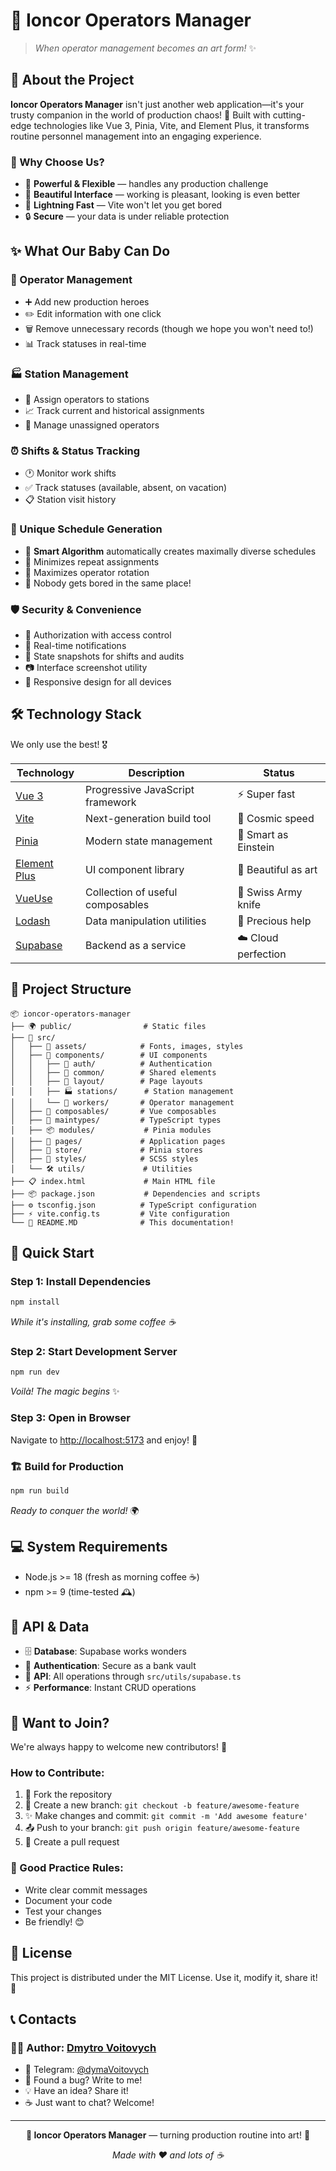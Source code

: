 # 🚀 Ioncor Operators Manager

> *When operator management becomes an art form!* ✨

## 🎯 About the Project

**Ioncor Operators Manager** isn't just another web application—it's your trusty companion in the world of production chaos! 🎪 Built with cutting-edge technologies like Vue 3, Pinia, Vite, and Element Plus, it transforms routine personnel management into an engaging experience.

### 🌟 Why Choose Us?
- 💪 **Powerful & Flexible** — handles any production challenge
- 🎨 **Beautiful Interface** — working is pleasant, looking is even better
- 🚄 **Lightning Fast** — Vite won't let you get bored
- 🔒 **Secure** — your data is under reliable protection

## ✨ What Our Baby Can Do

### 👥 Operator Management
- ➕ Add new production heroes
- ✏️ Edit information with one click
- 🗑️ Remove unnecessary records (though we hope you won't need to!)
- 📊 Track statuses in real-time

### 🏭 Station Management
- 🎯 Assign operators to stations
- 📈 Track current and historical assignments
- 🔄 Manage unassigned operators

### ⏰ Shifts & Status Tracking
- 🕐 Monitor work shifts
- ✅ Track statuses (available, absent, on vacation)
- 📋 Station visit history

### 🎲 Unique Schedule Generation
- 🧠 **Smart Algorithm** automatically creates maximally diverse schedules
- 🔄 Minimizes repeat assignments
- 🎯 Maximizes operator rotation
- 🎪 Nobody gets bored in the same place!

### 🛡️ Security & Convenience
- 🔐 Authorization with access control
- 🔔 Real-time notifications
- 📸 State snapshots for shifts and audits
- 📷 Interface screenshot utility
- 📱 Responsive design for all devices

## 🛠️ Technology Stack

We only use the best! 🎖️

| Technology | Description | Status |
|------------|-------------|--------|
| [Vue 3](https://vuejs.org/) | Progressive JavaScript framework | ⚡ Super fast |
| [Vite](https://vitejs.dev/) | Next-generation build tool | 🚀 Cosmic speed |
| [Pinia](https://pinia.vuejs.org/) | Modern state management | 🧠 Smart as Einstein |
| [Element Plus](https://element-plus.org/) | UI component library | 🎨 Beautiful as art |
| [VueUse](https://vueuse.org/) | Collection of useful composables | 🔧 Swiss Army knife |
| [Lodash](https://lodash.com/) | Data manipulation utilities | 💎 Precious help |
| [Supabase](https://supabase.com/) | Backend as a service | ☁️ Cloud perfection |

## 📁 Project Structure

```
📦 ioncor-operators-manager
├── 🌍 public/                # Static files
├── 📂 src/
│   ├── 🎨 assets/            # Fonts, images, styles
│   ├── 🧩 components/        # UI components
│   │   ├── 🔐 auth/          # Authentication
│   │   ├── 🔧 common/        # Shared elements
│   │   ├── 📐 layout/        # Page layouts
│   │   ├── 🏭 stations/      # Station management
│   │   └── 👥 workers/       # Operator management
│   ├── 🎪 composables/       # Vue composables
│   ├── 📝 maintypes/         # TypeScript types
│   ├── 📦 modules/           # Pinia modules
│   ├── 📄 pages/             # Application pages
│   ├── 🏪 store/             # Pinia stores
│   ├── 🎨 styles/            # SCSS styles
│   └── 🛠️ utils/             # Utilities
├── 📋 index.html             # Main HTML file
├── 📦 package.json           # Dependencies and scripts
├── ⚙️ tsconfig.json          # TypeScript configuration
├── ⚡ vite.config.ts         # Vite configuration
└── 📖 README.MD              # This documentation!
```

## 🚀 Quick Start

### Step 1: Install Dependencies
```bash
npm install
```
*While it's installing, grab some coffee ☕*

### Step 2: Start Development Server
```bash
npm run dev
```
*Voilà! The magic begins* ✨

### Step 3: Open in Browser
Navigate to [http://localhost:5173](http://localhost:5173) and enjoy! 🎉

### 🏗️ Build for Production
```bash
npm run build
```
*Ready to conquer the world!* 🌍

## 💻 System Requirements

- Node.js >= 18 (fresh as morning coffee ☕)
- npm >= 9 (time-tested 🕰️)

## 🔌 API & Data

- 🗄️ **Database**: Supabase works wonders
- 🔐 **Authentication**: Secure as a bank vault  
- 📡 **API**: All operations through `src/utils/supabase.ts`
- ⚡ **Performance**: Instant CRUD operations

## 🤝 Want to Join?

We're always happy to welcome new contributors! 🎊

### How to Contribute:

1. 🍴 Fork the repository
2. 🌿 Create a new branch: `git checkout -b feature/awesome-feature`
3. ✨ Make changes and commit: `git commit -m 'Add awesome feature'`
4. 📤 Push to your branch: `git push origin feature/awesome-feature`
5. 🎯 Create a pull request

### 📝 Good Practice Rules:
- Write clear commit messages
- Document your code
- Test your changes
- Be friendly! 😊

## 📜 License

This project is distributed under the MIT License. Use it, modify it, share it! 🎁

## 📞 Contacts

### 👨‍💻 Author: [Dmytro Voitovych](https://portfolio-dmytrovoitovych.vercel.app/)
- 💬 Telegram: [@dymaVoitovych](https://t.me/dymaVoitovych)
- 🐛 Found a bug? Write to me!
- 💡 Have an idea? Share it!
- ☕ Just want to chat? Welcome!

---

<div align="center">

<strong>🎯 Ioncor Operators Manager</strong> — turning production routine into art! 🎨

<em>Made with ❤️ and lots of ☕</em>

</div>
